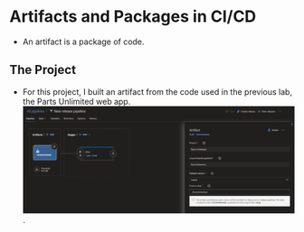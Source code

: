 # Artifacts and Packages in CI/CD

- An artifact is a package of code.

## The Project

- For this project, I built an artifact from the code used in the previous lab, the Parts Unlimited web app.
![Build Artifact](project5_artifact.png).